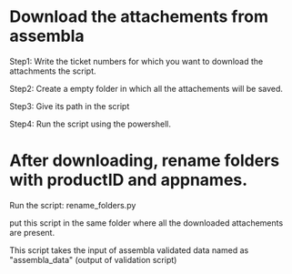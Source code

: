 # Download the attachements from assembla

Step1:
Write the ticket numbers for which you want to download the attachments the script.

Step2:
Create a empty folder in which all the attachements will be saved.

Step3:
Give its path in the script

Step4:
Run the script using the powershell.


# After downloading, rename folders with productID and appnames.

Run the script: rename_folders.py

put this script in the same folder where all the downloaded attachements are present.

This script takes the input of assembla validated data named as "assembla_data" (output of validation script)
